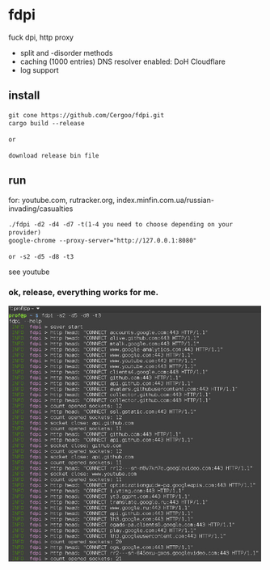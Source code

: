 # fdpi
fuck dpi, http proxy

- split and -disorder methods
- caching (1000 entries) DNS resolver enabled: DoH Cloudflare
- log support

## install
```
git cone https://github.com/Cergoo/fdpi.git
cargo build --release

or

download release bin file 
```

## run
for: 
youtube.com, 
rutracker.org,
index.minfin.com.ua/russian-invading/casualties
```
./fdpi -d2 -d4 -d7 -t(1-4 you need to choose depending on your provider)        
google-chrome --proxy-server="http://127.0.0.1:8080"

or -s2 -d5 -d8 -t3
```
see youtube

### ok, release, everything works for me.


<img src="img1.jpg" width="500">